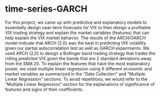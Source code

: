 # time-series-GARCH
For this project, we came up with predictive and explanatory models to essentially design near-term forecasts for VIX to then design a profitable VIX trading strategy and explain the market variables (features) that can help explain the VIX market behavior.
The results of the ARCH/GARCH model indicate that ARCH (2,0) was the best in predicting VIX volatility given our partial autocorrelation test as well as GARCH experiments. We used ARCH (2,0) to design a Bollinger band trading strategy that trades the rolling predicted VIX given the bands that are 2 standard deviations away from the SMA 20. To explain the features that have the most explanatory power, we used multiple linear regression using 9 different economic and market variables as summarized in the “Data Collection” and “Multiple Linear Regression” sections. To avoid repetitions, we would refer to the “Multiple Linear Regression” section for the explanations of significance of features and signs of their coefficients.
